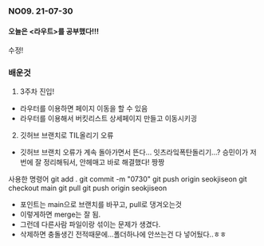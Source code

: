 ### NO09. 21-07-30
#### 오늘은 <라우트>를 공부했다!!!
수정!
### 배운것
1. 3주차 진입!
- 라우터를 이용하면 페이지 이동을 할 수 있음
- 라우터를 이용해서 버킷리스트 상세페이지 만들고 이동시키긩

2. 깃허브 브랜치로 TIL올리기 오류
- 깃허브 브랜치 오류가 계속 돌아가면서 뜬다... 잇츠라잌폭탄돌리기...? 승민이가 저번에 잘 정리해둬서, 안헤매고 바로 해결했다! 짱짱

사용한 명령어
git add .
git commit -m "0730"
git push origin seokjiseon
git checkout main
git pull 
git push origin seokjiseon

- 포인트는 main으로 브랜치를 바꾸고, pull로 댕겨오는것
- 이렇게하면 merge는 잘 됨.
- 그런데 다른사람 파일이랑 섞이는 문제가 생겼다.
- 삭제하면 충돌생긴 전적때문에...폴더하나에 안쓰는건 다 넣어뒀다..ㅎㅎ